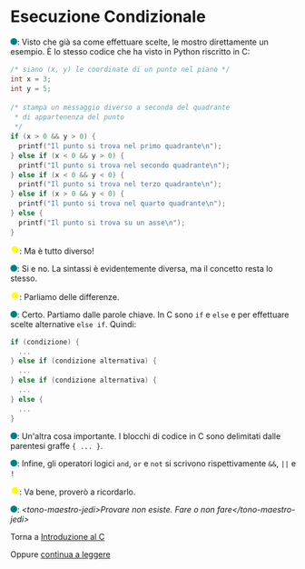 # Esecuzione Condizionale

![](../../images/people/tess.png): Visto che già sa come effettuare scelte, le mostro
direttamente un esempio. &Egrave; lo stesso codice che ha visto in Python
riscritto in C:

```c
/* siano (x, y) le coordinate di un punto nel piano */
int x = 3;
int y = 5;

/* stampa un messaggio diverso a seconda del quadrante
 * di appartenenza del punto
 */
if (x > 0 && y > 0) {
  printf("Il punto si trova nel primo quadrante\n");
} else if (x < 0 && y > 0) {
  printf("Il punto si trova nel secondo quadrante\n");
} else if (x < 0 && y < 0) {
  printf("Il punto si trova nel terzo quadrante\n");
} else if (x > 0 && y < 0) {
  printf("Il punto si trova nel quarto quadrante\n");
} else {
  printf("Il punto si trova su un asse\n");
}
```

![](../../images/people/tazza.png): Ma è tutto diverso!

![](../../images/people/tess.png): Si e no. La sintassi è evidentemente diversa,
ma il concetto resta lo stesso.

![](../../images/people/tazza.png): Parliamo delle differenze.

![](../../images/people/tess.png): Certo. Partiamo dalle parole chiave. In C sono
`if` e `else` e per effettuare scelte alternative `else if`. Quindi:

```c
if (condizione) {
  ...
} else if (condizione alternativa) {
  ...
} else if (condizione alternativa) {
  ...
} else {
  ...
}
```

![](../../images/people/tess.png): Un'altra cosa importante. I blocchi di codice in C
sono delimitati dalle parentesi graffe `{ ... }`.

![](../../images/people/tess.png): Infine, gli operatori logici `and`, `or` e `not` si scrivono
rispettivamente `&&`, `||` e `!`

![](../../images/people/tazza.png): Va bene, proverò a ricordarlo.

![](../../images/people/tess.png): *&lt;tono-maestro-jedi&gt;Provare non esiste. Fare o non fare&lt;/tono-maestro-jedi&gt;*

Torna a [Introduzione al C](../summary.md)

Oppure [continua a leggere](esercizi3.md)
